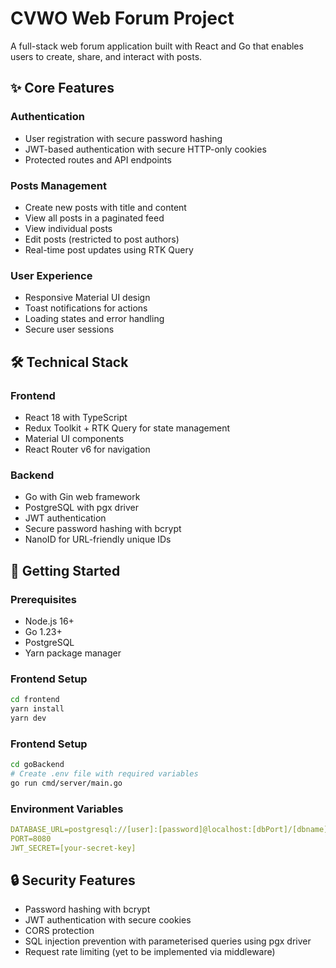 # CVWO Web Forum Project

A full-stack web forum application built with React and Go that enables users to create, share, and interact with posts.

## ✨ Core Features

### Authentication

- User registration with secure password hashing
- JWT-based authentication with secure HTTP-only cookies
- Protected routes and API endpoints

### Posts Management

- Create new posts with title and content
- View all posts in a paginated feed
- View individual posts
- Edit posts (restricted to post authors)
- Real-time post updates using RTK Query

### User Experience

- Responsive Material UI design
- Toast notifications for actions
- Loading states and error handling
- Secure user sessions

## 🛠️ Technical Stack

### Frontend

- React 18 with TypeScript
- Redux Toolkit + RTK Query for state management
- Material UI components
- React Router v6 for navigation

### Backend

- Go with Gin web framework
- PostgreSQL with pgx driver
- JWT authentication
- Secure password hashing with bcrypt
- NanoID for URL-friendly unique IDs

## 🚀 Getting Started

### Prerequisites

- Node.js 16+
- Go 1.23+
- PostgreSQL
- Yarn package manager

### Frontend Setup

```bash
cd frontend
yarn install
yarn dev
```

### Frontend Setup

```bash
cd goBackend
# Create .env file with required variables
go run cmd/server/main.go
```

### Environment Variables

```yaml
DATABASE_URL=postgresql://[user]:[password]@localhost:[dbPort]/[dbname]
PORT=8080
JWT_SECRET=[your-secret-key]
```

## 🔒 Security Features

- Password hashing with bcrypt
- JWT authentication with secure cookies
- CORS protection
- SQL injection prevention with parameterised queries using pgx driver
- Request rate limiting (yet to be implemented via middleware)

